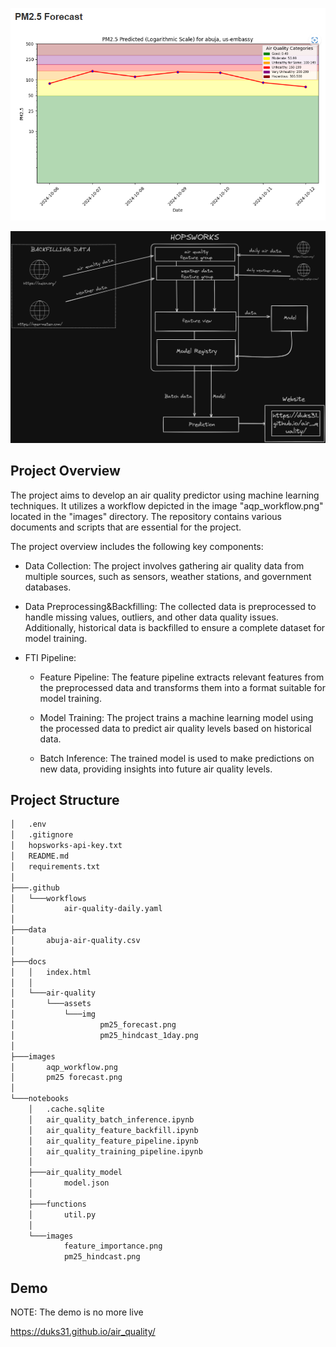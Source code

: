 
![pm25_forecast](images/pm25%20forecast.png)

![air_quality_predictor_workflow](images/aqp_workflow.png)

## Project Overview

The project aims to develop an air quality predictor using machine learning techniques. It utilizes a workflow depicted in the image "aqp_workflow.png" located in the "images" directory. The repository contains various documents and scripts that are essential for the project.

The project overview includes the following key components:

* Data Collection: The project involves gathering air quality data from multiple sources, such as sensors, weather stations, and government databases.

* Data Preprocessing&Backfilling: The collected data is preprocessed to handle missing values, outliers, and other data quality issues. Additionally, historical data is backfilled to ensure a complete dataset for model training.

* FTI Pipeline:
    * Feature Pipeline: The feature pipeline extracts relevant features from the preprocessed data and transforms them into a format suitable for model training.

    * Model Training: The project trains a machine learning model using the processed data to predict air quality levels based on historical data.

    * Batch Inference: The trained model is used to make predictions on new data, providing insights into future air quality levels.

## Project Structure

``` sh
│   .env
│   .gitignore
│   hopsworks-api-key.txt
│   README.md
│   requirements.txt
│   
├───.github
│   └───workflows
│           air-quality-daily.yaml
│
├───data
│       abuja-air-quality.csv
│       
├───docs
│   │   index.html
│   │   
│   └───air-quality
│       └───assets
│           └───img
│                   pm25_forecast.png
│                   pm25_hindcast_1day.png
│
├───images
│       aqp_workflow.png
│       pm25 forecast.png
│
└───notebooks
    │   .cache.sqlite
    │   air_quality_batch_inference.ipynb
    │   air_quality_feature_backfill.ipynb
    │   air_quality_feature_pipeline.ipynb
    │   air_quality_training_pipeline.ipynb
    │
    ├───air_quality_model
    │       model.json
    │
    ├───functions
    │       util.py
    │
    └───images
            feature_importance.png
            pm25_hindcast.png
```

## Demo
NOTE: The demo is no more live

https://duks31.github.io/air_quality/ 
